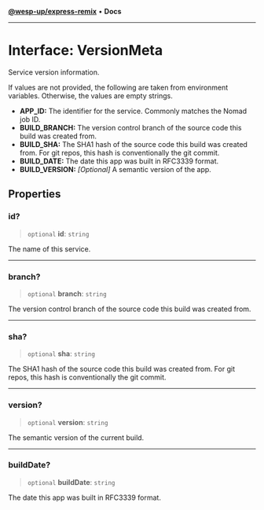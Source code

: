 [**@wesp-up/express-remix**](../README.md) • **Docs**

***

# Interface: VersionMeta

Service version information.

If values are not provided, the following are taken from environment
variables. Otherwise, the values are empty strings.

- **APP_ID:** The identifier for the service. Commonly matches the Nomad job
ID.
- **BUILD_BRANCH:** The version control branch of the source code this build
was created from.
- **BUILD_SHA:** The SHA1 hash of the source code this build was created
from. For git repos, this hash is conventionally the git commit.
- **BUILD_DATE:** The date this app was built in RFC3339 format.
- **BUILD_VERSION:** _[Optional]_ A semantic version of the app.

## Properties

### id?

> `optional` **id**: `string`

The name of this service.

***

### branch?

> `optional` **branch**: `string`

The version control branch of the source code this build was created
from.

***

### sha?

> `optional` **sha**: `string`

The SHA1 hash of the source code this build was created from. For git
repos, this hash is conventionally the git commit.

***

### version?

> `optional` **version**: `string`

The semantic version of the current build.

***

### buildDate?

> `optional` **buildDate**: `string`

The date this app was built in RFC3339 format.
